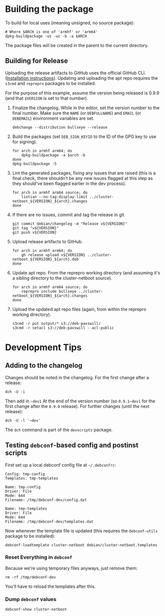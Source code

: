 # Building the package

To build for local uses (meaning unsigned, no source package):
```shell
# Where $ARCH is one of 'armhf' or 'arm64'
dpkg-buildpackage -us -uc -b -a $ARCH
```

The package files will be created in the parent to the current directory.

## Building for Release

Uploading the release artifacts to GitHub uses the official GitHub CLI.
([Installation instructions](https://github.com/cli/cli/blob/trunk/docs/install_linux.md#debian-ubuntu-linux-apt)).
Updating and uploading the apt repo requires the `s3cmd` and `reprepro` packages
to be installed.

For the purpose of this example, assume the version being released is 0.9.9 (and
that `$VERSION` is set to that number).

1. Finalize the changelog. While in the editor, set the version number to the
   final number. Make sure the `NAME` (or `DEBFULLNAME`) and `EMAIL` (or
   `DEBEMAIL`) environment variables are set.
    ```shell
    debchange --distribution bullseye --release
    ```

1. Build the packages (set `DEB_SIGN_KEYID` to the ID of the GPG key to use for
   signing).
    ```shell
    for arch in armhf arm64; do
        dpkg-buildpackage -a $arch -b
    done
    dpkg-buildpackage -S
    ```

1. Lint the generated packages, fixing any issues that are raised (this is a
   final check, there shouldn't be any new issues flagged at this step as they
   should've been flagged earlier in the dev process).
    ```shell
    for arch in armhf arm64 source; do
        lintian --no-tag-display-limit ../cluster-netboot_${VERSION}_${arch}.changes
    done
    ```

1. If there are no issues, commit and tag the release in git.
    ```shell
    git commit debian/changelog -m "Release v${VERSION}"
    git tag "v${VERSION}"
    git push v${VERSION}
    ```

1. Upload release artifacts to GitHub.
    ```shell
    for arch in armhf arm64; do
        gh release upload v${VERSION} ../cluster-netboot_${VERSION}_${arch}.deb
    done
    ```

1. Update apt repo. From the reprepro working directory (and assuming it's a
   sibling directory to the cluster-netboot source). 
    ```shell
    for arch in armhf arm64 source; do
        reprepro include bullseye ../cluster-netboot_${VERSION}_${arch}.changes
    done
    ```

1. Upload the updated apt repo files (again, from within the reprepro working
   directory).
    ```shell
    s3cmd -r put output/* s3://deb-paxswill/
    s3cmd -r setacl s3://deb-paxswill --acl-public
    ```

# Development Tips

## Adding to the changelog

Changes should be noted in the changelog. For the first change after a release:

```shell
dch -U -i
```

Then add in `~dev1` At the end of the version number (so `0.9.1~dev1` for the
first change after the `0.9.0` release). For further changes (until the next
release):

```shell
dch -U -l '~dev'
```

The `dch` command is part of the `devscripts` package.

## Testing `debconf`-based config and postinst scripts

First set up a local debconf config file at `~/.debconfrc`:

```
Config: tmp-config
Templates: tmp-templates

Name: tmp-config
Driver: File
Mode: 644
Filename: /tmp/debconf-dev/config.dat

Name: tmp-templates
Driver: File
Mode: 644
Filename: /tmp/debconf-dev/templates.dat
```

Now whenever the template file is updated (this requires the `debconf-utils`
package to be installed):

```shell
debconf-loadtemplate cluster-netboot debian/cluster-netboot.templates
```

### Reset Everything in `debconf`
Because we're using temporary files anyways, just remove them:
```shell
rm -rf /tmp/debconf-dev
```

You'll have to reload the templates after this.

### Dump `debconf` values
```shell
debconf-show cluster-netboot
```



